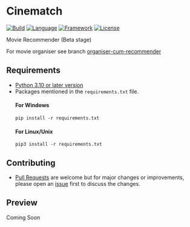 # Cinematch

[![Build](https://img.shields.io/badge/Build-Passing-red?style=for-the-badge&logo=appveyor)]()
[![Language](https://img.shields.io/badge/Written%20Language-Python-9cf?style=for-the-badge)](https://python.org/about/)
[![Framework](https://img.shields.io/badge/Framework-PyQt5-important?style=for-the-badge)](https://riverbankcomputing.com/software/pyqt/download)
[![License](https://img.shields.io/badge/License-MIT-green?style=for-the-badge)](https://github.com/lakshya076/Cinematch/blob/master/LICENSE.txt)

Movie Recommender (Beta stage)

For movie organiser
see branch [organiser-cum-recommender](https://github.com/lakshya076/Cinematch/tree/organiser-cum-recommender)


## Requirements
- [Python 3.10 or later version](https://www.python.org/downloads/)
- Packages mentioned in the `requirements.txt` file.
  #### For Windows
  ```python3
  pip install -r requirements.txt
  ```
  #### For Linux/Unix
  ```python3
  pip3 install -r requirements.txt
  ```
  
## Contributing
- [Pull Requests](https://github.com/lakshya076/Cinematch/pulls) are welcome but for major changes or improvements, please open an [issue](https://github.com/lakshya076/Cinematch/issues) first to discuss the changes.

## Preview
Coming Soon
